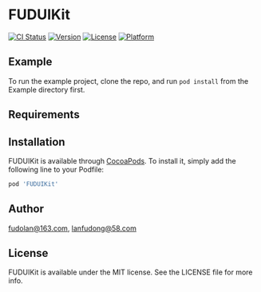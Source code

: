 # FUDUIKit

[![CI Status](https://img.shields.io/travis/fudolan@163.com/FUDUIKit.svg?style=flat)](https://travis-ci.org/fudolan@163.com/FUDUIKit)
[![Version](https://img.shields.io/cocoapods/v/FUDUIKit.svg?style=flat)](https://cocoapods.org/pods/FUDUIKit)
[![License](https://img.shields.io/cocoapods/l/FUDUIKit.svg?style=flat)](https://cocoapods.org/pods/FUDUIKit)
[![Platform](https://img.shields.io/cocoapods/p/FUDUIKit.svg?style=flat)](https://cocoapods.org/pods/FUDUIKit)

## Example

To run the example project, clone the repo, and run `pod install` from the Example directory first.

## Requirements

## Installation

FUDUIKit is available through [CocoaPods](https://cocoapods.org). To install
it, simply add the following line to your Podfile:

```ruby
pod 'FUDUIKit'
```

## Author

fudolan@163.com, lanfudong@58.com

## License

FUDUIKit is available under the MIT license. See the LICENSE file for more info.
